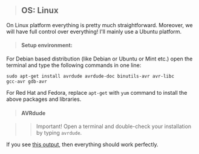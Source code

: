 > ## OS: Linux

On Linux platform everything is pretty much straightforward. Moreover, we will have full control over everything!
I'll mainly use a Ubuntu platform.

> #### Setup environment:

For Debian based distribution (like Debian or Ubuntu or Mint etc.) open the terminal and type the following commands in one line:

<code>sudo apt-get install avrdude avrdude-doc binutils-avr avr-libc gcc-avr gdb-avr</code>

For Red Hat and Fedora, replace <code>apt-get</code> with <code>yum</code> command to install the above packages and libraries.

> #### AVRdude

>> Important! Open a terminal and double-check your installation by typing <code>avrdude</code>.

If you see [this output](https://gist.github.com/piLinux/5ac684dae908abd13f4a), then everything should work perfectly.
